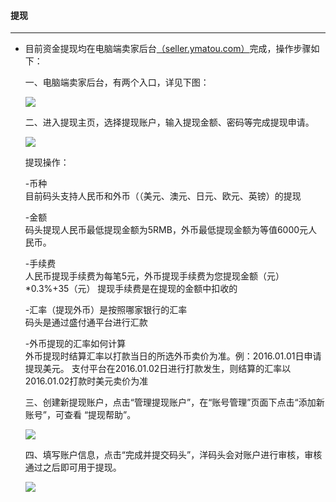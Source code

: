 #### 提现

---

* 目前资金提现均在电脑端卖家后台[（seller.ymatou.com）](http://seller.ymatou.com/)完成，操作步骤如下：

  一、电脑端卖家后台，有两个入口，详见下图：

  ![](http://sellerhub.ymatou.com/helpview/img/tx_1.jpg)

  二、进入提现主页，选择提现账户，输入提现金额、密码等完成提现申请。

  ![](http://sellerhub.ymatou.com/helpview/img/tx_2.jpg)

  提现操作：

  -币种  
  目前码头支持人民币和外币（（美元、澳元、日元、欧元、英镑）的提现

  -金额  
  码头提现人民币最低提现金额为5RMB，外币最低提现金额为等值6000元人民币。

  -手续费  
  人民币提现手续费为每笔5元，外币提现手续费为您提现金额（元）\*0.3%+35（元） 提现手续费是在提现的金额中扣收的

  -汇率（提现外币）是按照哪家银行的汇率  
  码头是通过盛付通平台进行汇款

  -外币提现的汇率如何计算  
  外币提现时结算汇率以打款当日的所选外币卖价为准。例：2016.01.01日申请提现美元。 支付平台在2016.01.02日进行打款发生，则结算的汇率以2016.01.02打款时美元卖价为准

  三、创建新提现账户，点击“管理提现账户”，在“账号管理”页面下点击“添加新账号”，可查看 “提现帮助”。

  ![](http://sellerhub.ymatou.com/helpview/img/tx_3.jpg)

  四、填写账户信息，点击“完成并提交码头”，洋码头会对账户进行审核，审核通过之后即可用于提现。

  ![](http://sellerhub.ymatou.com/helpview/img/tx_4.jpg)



